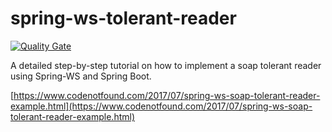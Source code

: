 # spring-ws-tolerant-reader

[![Quality Gate](https://sonarqube.com/api/badges/gate?key=com.codenotfound:spring-ws-tolerant-reader)](https://sonarqube.com/dashboard/index/com.codenotfound:spring-ws-tolerant-reader)

A detailed step-by-step tutorial on how to implement a soap tolerant reader using Spring-WS and Spring Boot.

[https://www.codenotfound.com/2017/07/spring-ws-soap-tolerant-reader-example.html](https://www.codenotfound.com/2017/07/spring-ws-soap-tolerant-reader-example.html)
